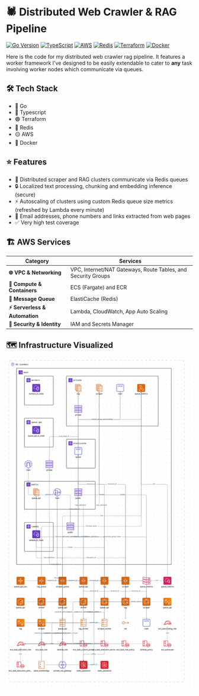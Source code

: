 # 🕷️ Distributed Web Crawler & RAG Pipeline

[![Go Version](https://img.shields.io/badge/Go-1.20+-00ADD8?style=flat&logo=go)](https://go.dev/)
[![TypeScript](https://img.shields.io/badge/TypeScript-4.0+-3178C6?style=flat&logo=typescript)](https://www.typescriptlang.org/)
[![AWS](https://img.shields.io/badge/AWS-Cloud-FF9900?style=flat&logo=amazon-aws)](https://aws.amazon.com/)
[![Redis](https://img.shields.io/badge/Redis-Queue-DC382D?style=flat&logo=redis)](https://redis.io/)
[![Terraform](https://img.shields.io/badge/Terraform-Managed-7B42BC?style=flat&logo=terraform)](https://www.terraform.io/)
[![Docker](https://img.shields.io/badge/Docker-Container-2496ED?style=flat&logo=docker)](https://www.docker.com/)

Here is the code for my distributed web crawler rag pipeline.
It features a worker framework I've designed to be easily extendable to cater to **any** task involving worker
nodes which communicate via queues.

## 🛠️ Tech Stack

- 🔵 Go
- 🔷 Typescript
- 🟣 Terraform
- 🔴 Redis
- 🟡 AWS
- 🐳 Docker

## ⭐ Features

- 🔄 Distributed scraper and RAG clusters communicate via Redis queues
- 🔒 Localized text processing, chunking and embedding inference (secure)
- ⚡ Autoscaling of clusters using custom Redis queue size metrics (refreshed by Lambda every minute)
- 📝 Email addresses, phone numbers and links extracted from web pages
- ✅ Very high test coverage

## 🏗️ AWS Services

| Category                       | Services                                                      |
| ------------------------------ | ------------------------------------------------------------- |
| **🌐 VPC & Networking**        | VPC, Internet/NAT Gateways, Route Tables, and Security Groups |
| **🐳 Compute & Containers**    | ECS (Fargate) and ECR                                         |
| **📨 Message Queue**           | ElastiCache (Redis)                                           |
| **⚡ Serverless & Automation** | Lambda, CloudWatch, App Auto Scaling                          |
| **🔐 Security & Identity**     | IAM and Secrets Manager                                       |

## 🗺️ Infrastructure Visualized

![AWS Infrastructure](aws-infra.png)
